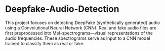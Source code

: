 # Deepfake-Audio-Detection
This project focuses on detecting DeepFake (synthetically generated) audio using a Convolutional Neural Network (CNN). Real and fake audio files are first preprocessed into Mel-spectrograms—visual representations of the audio frequencies. These spectrograms serve as input to a CNN model trained to classify them as real or fake.
